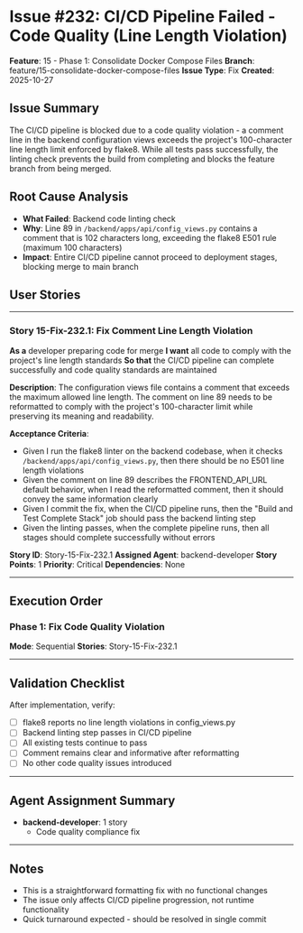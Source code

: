 # Issue #232: CI/CD Pipeline Failed - Code Quality (Line Length Violation)

**Feature**: 15 - Phase 1: Consolidate Docker Compose Files
**Branch**: feature/15-consolidate-docker-compose-files
**Issue Type**: Fix
**Created**: 2025-10-27

## Issue Summary

The CI/CD pipeline is blocked due to a code quality violation - a comment line in the backend configuration views exceeds the project's 100-character line length limit enforced by flake8. While all tests pass successfully, the linting check prevents the build from completing and blocks the feature branch from being merged.

## Root Cause Analysis

- **What Failed**: Backend code linting check
- **Why**: Line 89 in `/backend/apps/api/config_views.py` contains a comment that is 102 characters long, exceeding the flake8 E501 rule (maximum 100 characters)
- **Impact**: Entire CI/CD pipeline cannot proceed to deployment stages, blocking merge to main branch

## User Stories

---

### Story 15-Fix-232.1: Fix Comment Line Length Violation

**As a** developer preparing code for merge
**I want** all code to comply with the project's line length standards
**So that** the CI/CD pipeline can complete successfully and code quality standards are maintained

**Description**:
The configuration views file contains a comment that exceeds the maximum allowed line length. The comment on line 89 needs to be reformatted to comply with the project's 100-character limit while preserving its meaning and readability.

**Acceptance Criteria**:
- Given I run the flake8 linter on the backend codebase, when it checks `/backend/apps/api/config_views.py`, then there should be no E501 line length violations
- Given the comment on line 89 describes the FRONTEND_API_URL default behavior, when I read the reformatted comment, then it should convey the same information clearly
- Given I commit the fix, when the CI/CD pipeline runs, then the "Build and Test Complete Stack" job should pass the backend linting step
- Given the linting passes, when the complete pipeline runs, then all stages should complete successfully without errors

**Story ID**: Story-15-Fix-232.1
**Assigned Agent**: backend-developer
**Story Points**: 1
**Priority**: Critical
**Dependencies**: None

---

## Execution Order

### Phase 1: Fix Code Quality Violation
**Mode**: Sequential
**Stories**: Story-15-Fix-232.1

---

## Validation Checklist

After implementation, verify:
- [ ] flake8 reports no line length violations in config_views.py
- [ ] Backend linting step passes in CI/CD pipeline
- [ ] All existing tests continue to pass
- [ ] Comment remains clear and informative after reformatting
- [ ] No other code quality issues introduced

---

## Agent Assignment Summary

- **backend-developer**: 1 story
  - Code quality compliance fix

---

## Notes

- This is a straightforward formatting fix with no functional changes
- The issue only affects CI/CD pipeline progression, not runtime functionality
- Quick turnaround expected - should be resolved in single commit

